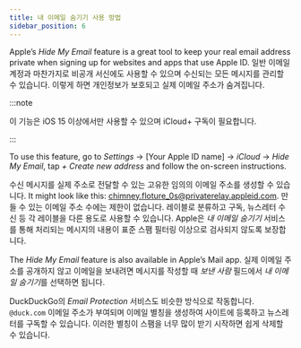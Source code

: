 ```yaml
---
title: 내 이메일 숨기기 사용 방법
sidebar_position: 6
---
```


Apple’s *Hide My Email* feature is a great tool to keep your real email address private when signing up for websites and apps that use Apple ID. 일반 이메일 계정과 마찬가지로 비공개 서신에도 사용할 수 있으며 수신되는 모든 메시지를 관리할 수 있습니다. 이렇게 하면 개인정보가 보호되고 실제 이메일 주소가 숨겨집니다.

:::note

이 기능은 iOS 15 이상에서만 사용할 수 있으며 iCloud+ 구독이 필요합니다.

:::

To use this feature, go to *Settings* → [Your Apple ID name] → *iCloud* → *Hide My Email*, tap *+ Create new address* and follow the on-screen instructions.

수신 메시지를 실제 주소로 전달할 수 있는 고유한 임의의 이메일 주소를 생성할 수 있습니다. It might look like this: chimney.floture_0s@privaterelay.appleid.com. 만들 수 있는 이메일 주소 수에는 제한이 없습니다. 레이블로 분류하고 구독, 뉴스레터 수신 등 각 레이블을 다른 용도로 사용할 수 있습니다. Apple은 *내 이메일 숨기기* 서비스를 통해 처리되는 메시지의 내용이 표준 스팸 필터링 이상으로 검사되지 않도록 보장합니다.

The *Hide My Email* feature is also available in Apple’s Mail app. 실제 이메일 주소를 공개하지 않고 이메일을 보내려면 메시지를 작성할 때 *보낸 사람* 필드에서 *내 이메일 숨기기*를 선택하면 됩니다.

DuckDuckGo의 *Email Protection* 서비스도 비슷한 방식으로 작동합니다. `@duck.com` 이메일 주소가 부여되며 이메일 별칭을 생성하여 사이트에 등록하고 뉴스레터를 구독할 수 있습니다. 이러한 별칭이 스팸을 너무 많이 받기 시작하면 쉽게 삭제할 수 있습니다.
